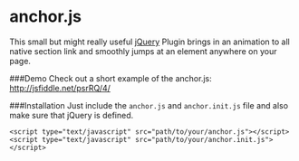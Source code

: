 anchor.js
======

This small but might really useful [jQuery](http://www.jquery.com) Plugin brings in an animation to all native section link and smoothly jumps at an element anywhere on your page.

###Demo
Check out a short example of the anchor.js:<br>
http://jsfiddle.net/psrRQ/4/

###Installation
Just include the `anchor.js` and `anchor.init.js` file and also make sure that jQuery is defined.

```
<script type="text/javascript" src="path/to/your/anchor.js"></script>
<script type="text/javascript" src="path/to/your/anchor.init.js"></script>
```
